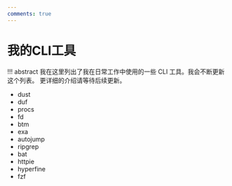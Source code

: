 ```yaml
---
comments: true
---
```


# 我的CLI工具

!!! abstract
    我在这里列出了我在日常工作中使用的一些 CLI 工具。我会不断更新这个列表。
    更详细的介绍请等待后续更新。

- dust
- duf
- procs
- fd
- btm
- exa
- autojump
- ripgrep
- bat
- httpie
- hyperfine
- fzf